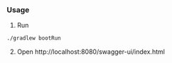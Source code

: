 ### Usage

1. Run

```bash
./gradlew bootRun
```

2. Open http://localhost:8080/swagger-ui/index.html